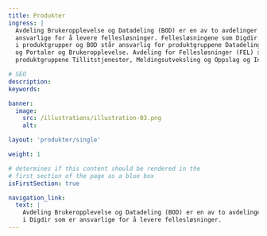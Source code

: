 ```yaml
---
title: Produkter
ingress: |
  Avdeling Brukeropplevelse og Datadeling (BOD) er en av to avdelinger i Digdir som er
  ansvarlige for å levere fellesløsninger. Fellesløsningene som Digdir leverer er inndelt
  i produktgrupper og BOD står ansvarlig for produktgruppene Datadeling, Tjenesteutvikling
  og Portaler og Brukeropplevelse. Avdeling for Fellesløsninger (FEL) står ansvarlig for
  produktgruppene Tillitstjenester, Meldingsutveksling og Oppslag og Innsyn.

# SEO
description:
keywords:

banner:
  image:
    src: /illustrations/illustration-03.png
    alt:

layout: 'produkter/single'

weight: 1

# determines if this content should be rendered in the
# first section of the page as a blue box
isFirstSection: true

navigation_link:
  text: |
    Avdeling Brukeropplevelse og Datadeling (BOD) er en av to avdelinger
    i Digdir som er ansvarlige for å levere fellesløsninger.
---
```

